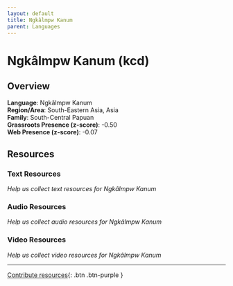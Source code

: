 ```yaml
---
layout: default
title: Ngkâlmpw Kanum
parent: Languages
---
```


# Ngkâlmpw Kanum (kcd)

## Overview

**Language**: Ngkâlmpw Kanum  
**Region/Area**: South-Eastern Asia, Asia  
**Family**: South-Central Papuan  
**Grassroots Presence (z-score)**: -0.50  
**Web Presence (z-score)**: -0.07  

## Resources

### Text Resources
*Help us collect text resources for Ngkâlmpw Kanum*

### Audio Resources
*Help us collect audio resources for Ngkâlmpw Kanum*

### Video Resources
*Help us collect video resources for Ngkâlmpw Kanum*

---

[Contribute resources](https://forms.office.com/e/1SfLJx3u1r){: .btn .btn-purple }
